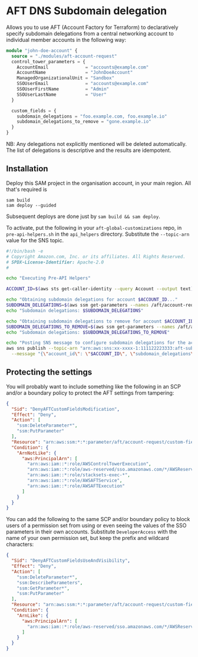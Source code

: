 # AFT DNS Subdomain delegation
Allows you to use AFT (Account Factory for Terraform) to declaratively specify subdomain
delegations from a central networking account to individual member accounts in the
following way:

```terraform
module "john-doe-account" {
  source = "./modules/aft-account-request"
  control_tower_parameters = {
    AccountEmail              = "accounts@example.com"
    AccountName               = "JohnDoeAccount"                                
    ManagedOrganizationalUnit = "Sandbox"  
    SSOUserEmail              = "accounts@example.com"
    SSOUserFirstName          = "Admin"
    SSOUserLastName           = "User"
  }

  custom_fields = {
    subdomain_delegations = "foo.example.com, foo.example.io"
    subdomain_delegations_to_remove = "gone.example.io"
  }
}
```

NB: Any delegations not explicitly mentioned will be deleted automatically. The list
of delegations is descriptive and the results are idempotent.


## Installation

Deploy this SAM project in the organisation account, in your main region. All that's required
is
```console
sam build
sam deploy --guided
```
Subsequent deploys are done just by `sam build && sam deploy`.

To activate, put the following in your `aft-global-customizations` repo, in `pre-api-helpers.sh`
in the `api_helpers` directory. Substitute the `--topic-arn` value for the SNS topic.

```bash
#!/bin/bash -e
# Copyright Amazon.com, Inc. or its affiliates. All Rights Reserved.
# SPDX-License-Identifier: Apache-2.0
#

echo "Executing Pre-API Helpers"

ACCOUNT_ID=$(aws sts get-caller-identity --query Account --output text)

echo "Obtaining subdomain delegations for account $ACCOUNT_ID..."
SUBDOMAIN_DELEGATIONS=$(aws ssm get-parameters --names /aft/account-request/custom-fields/subdomain_delegations --query "Parameters[0].Value")
echo "Subdomain delegations: $SUBDOMAIN_DELEGATIONS"

echo "Obtaining subdomain delegations to remove for account $ACCOUNT_ID..."
SUBDOMAIN_DELEGATIONS_TO_REMOVE=$(aws ssm get-parameters --names /aft/account-request/custom-fields/subdomain_delegations_to_remove --query "Parameters[0].Value")
echo "Subdomain delegations: $SUBDOMAIN_DELEGATIONS_TO_REMOVE"

echo "Posting SNS message to configure subdomain delegations for the account $ACCOUNT_ID..."
aws sns publish --topic-arn "arn:aws:sns:xx-xxxx-1:111122223333:aft-subdomain-delegation-topic" \
  --message "{\"account_id\": \"$ACCOUNT_ID\", \"subdomain_delegations\": $SUBDOMAIN_DELEGATIONS, \"subdomain_delegations_to_remove\": $SUBDOMAIN_DELEGATIONS_TO_REMOVE}"
```


## Protecting the settings

You will probably want to include something like the following in an SCP and/or a boundary policy to protect the AFT settings 
from tampering:
```json
{
  "Sid": "DenyAFTCustomFieldsModification",
  "Effect": "Deny",
  "Action": [
    "ssm:DeleteParameter*",
    "ssm:PutParameter"
  ],
  "Resource": "arn:aws:ssm:*:*:parameter/aft/account-request/custom-fields/*",
  "Condition": {
    "ArnNotLike": {
      "aws:PrincipalArn": [
        "arn:aws:iam::*:role/AWSControlTowerExecution",
        "arn:aws:iam::*:role/aws-reserved/sso.amazonaws.com/*/AWSReservedSSO_AWSAdministratorAccess_*",
        "arn:aws:iam::*:role/stacksets-exec-*",
        "arn:aws:iam::*:role/AWSAFTService",
        "arn:aws:iam::*:role/AWSAFTExecution"
      ]
    }
  }
}
```

You can add the following to the same SCP and/or boundary policy to block users of a permission set from using or 
even seeing the values of the SSO parameters in their own accounts. Substitute `DeveloperAccess`
with the name of your own permission set, but keep the prefix and wildcard characters:
```json
{
  "Sid": "DenyAFTCustomFieldsUseAndVisibility",
  "Effect": "Deny",
  "Action": [
    "ssm:DeleteParameter*",
    "ssm:DescribeParameters",
    "ssm:GetParameter*",
    "ssm:PutParameter"
  ],
  "Resource": "arn:aws:ssm:*:*:parameter/aft/account-request/custom-fields/*",
  "Condition": {
    "ArnLike": {
      "aws:PrincipalArn": [
        "arn:aws:iam::*:role/aws-reserved/sso.amazonaws.com/*/AWSReservedSSO_DeveloperAccess_*"
      ]
    }
  }
}
```
